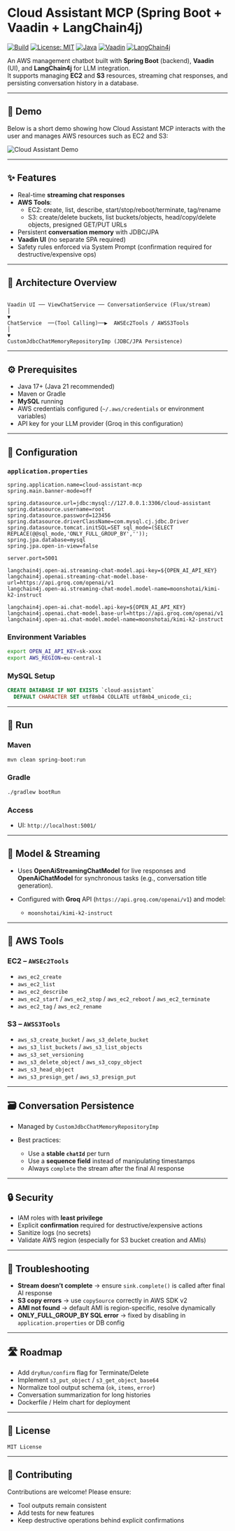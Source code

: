 # Cloud Assistant MCP (Spring Boot + Vaadin + LangChain4j)

[![Build](https://github.com/your-org/cloud-assistant-mcp/actions/workflows/maven.yml/badge.svg)](https://github.com/your-org/cloud-assistant-mcp/actions)
[![License: MIT](https://img.shields.io/badge/License-MIT-yellow.svg)](LICENSE)
[![Java](https://img.shields.io/badge/Java-17%2B-blue)](https://openjdk.org/projects/jdk/17/)
[![Vaadin](https://img.shields.io/badge/UI-Vaadin-00b4f0)](https://vaadin.com/)
[![LangChain4j](https://img.shields.io/badge/LLM-LangChain4j-green)](https://github.com/langchain4j/langchain4j)

An AWS management chatbot built with **Spring Boot** (backend), **Vaadin** (UI), and **LangChain4j** for LLM integration.  
It supports managing **EC2** and **S3** resources, streaming chat responses, and persisting conversation history in a database.

---

## 🎥 Demo

Below is a short demo showing how Cloud Assistant MCP interacts with the user and manages AWS resources such as EC2 and S3:

![Cloud Assistant Demo](docs/demo.gif)

---

## ✨ Features
- Real-time **streaming chat responses**
- **AWS Tools**:
  - EC2: create, list, describe, start/stop/reboot/terminate, tag/rename
  - S3: create/delete buckets, list buckets/objects, head/copy/delete objects, presigned GET/PUT URLs
- Persistent **conversation memory** with JDBC/JPA
- **Vaadin UI** (no separate SPA required)
- Safety rules enforced via System Prompt (confirmation required for destructive/expensive ops)

---

## 🧱 Architecture Overview

```

Vaadin UI ── ViewChatService ── ConversationService (Flux/stream)
│
▼
ChatService  ──(Tool Calling)──▶  AWSEc2Tools / AWSS3Tools
│
▼
CustomJdbcChatMemoryRepositoryImp (JDBC/JPA Persistence)

````

---

## ⚙️ Prerequisites
- Java 17+ (Java 21 recommended)
- Maven or Gradle
- **MySQL** running
- AWS credentials configured (`~/.aws/credentials` or environment variables)
- API key for your LLM provider (Groq in this configuration)

---

## 🔐 Configuration

### `application.properties`
```properties
spring.application.name=cloud-assistant-mcp
spring.main.banner-mode=off

spring.datasource.url=jdbc:mysql://127.0.0.1:3306/cloud-assistant
spring.datasource.username=root
spring.datasource.password=123456
spring.datasource.driverClassName=com.mysql.cj.jdbc.Driver
spring.datasource.tomcat.initSQL=SET sql_mode=(SELECT REPLACE(@@sql_mode,'ONLY_FULL_GROUP_BY',''));
spring.jpa.database=mysql
spring.jpa.open-in-view=false

server.port=5001

langchain4j.open-ai.streaming-chat-model.api-key=${OPEN_AI_API_KEY}
langchain4j.openai.streaming-chat-model.base-url=https://api.groq.com/openai/v1
langchain4j.open-ai.streaming-chat-model.model-name=moonshotai/kimi-k2-instruct

langchain4j.open-ai.chat-model.api-key=${OPEN_AI_API_KEY}
langchain4j.openai.chat-model.base-url=https://api.groq.com/openai/v1
langchain4j.open-ai.chat-model.model-name=moonshotai/kimi-k2-instruct
````

### Environment Variables

```bash
export OPEN_AI_API_KEY=sk-xxxx
export AWS_REGION=eu-central-1
```

### MySQL Setup

```sql
CREATE DATABASE IF NOT EXISTS `cloud-assistant`
  DEFAULT CHARACTER SET utf8mb4 COLLATE utf8mb4_unicode_ci;
```

---

## 🚀 Run

### Maven

```bash
mvn clean spring-boot:run
```

### Gradle

```bash
./gradlew bootRun
```

### Access

* UI: `http://localhost:5001/`

---

## 🧠 Model & Streaming

* Uses **OpenAiStreamingChatModel** for live responses and **OpenAiChatModel** for synchronous tasks (e.g., conversation title generation).
* Configured with **Groq** API (`https://api.groq.com/openai/v1`) and model:

  * `moonshotai/kimi-k2-instruct`

---

## 🧰 AWS Tools

### EC2 – `AWSEc2Tools`

* `aws_ec2_create`
* `aws_ec2_list`
* `aws_ec2_describe`
* `aws_ec2_start` / `aws_ec2_stop` / `aws_ec2_reboot` / `aws_ec2_terminate`
* `aws_ec2_tag` / `aws_ec2_rename`

### S3 – `AWSS3Tools`

* `aws_s3_create_bucket` / `aws_s3_delete_bucket`
* `aws_s3_list_buckets` / `aws_s3_list_objects`
* `aws_s3_set_versioning`
* `aws_s3_delete_object` / `aws_s3_copy_object`
* `aws_s3_head_object`
* `aws_s3_presign_get` / `aws_s3_presign_put`

---

## 🗃️ Conversation Persistence

* Managed by `CustomJdbcChatMemoryRepositoryImp`
* Best practices:

  * Use a **stable `chatId`** per turn
  * Use a **sequence field** instead of manipulating timestamps
  * Always `complete` the stream after the final AI response

---

## 🔒 Security

* IAM roles with **least privilege**
* Explicit **confirmation** required for destructive/expensive actions
* Sanitize logs (no secrets)
* Validate AWS region (especially for S3 bucket creation and AMIs)

---

## 🧪 Troubleshooting

* **Stream doesn’t complete** → ensure `sink.complete()` is called after final AI response
* **S3 copy errors** → use `copySource` correctly in AWS SDK v2
* **AMI not found** → default AMI is region-specific, resolve dynamically
* **ONLY\_FULL\_GROUP\_BY SQL error** → fixed by disabling in `application.properties` or DB config

---

## 🛣️ Roadmap

* Add `dryRun/confirm` flag for Terminate/Delete
* Implement `s3_put_object` / `s3_get_object_base64`
* Normalize tool output schema (`ok`, `items`, `error`)
* Conversation summarization for long histories
* Dockerfile / Helm chart for deployment

---

## 🧾 License

```
MIT License
```

---

## 🙌 Contributing

Contributions are welcome! Please ensure:

* Tool outputs remain consistent
* Add tests for new features
* Keep destructive operations behind explicit confirmations
